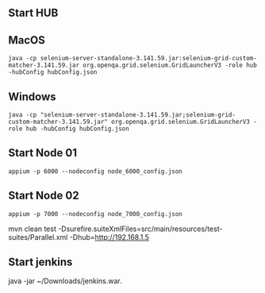 ## Start HUB

## MacOS
```
java -cp selenium-server-standalone-3.141.59.jar:selenium-grid-custom-matcher-3.141.59.jar org.openqa.grid.selenium.GridLauncherV3 -role hub -hubConfig hubConfig.json
```

## Windows
```
java -cp "selenium-server-standalone-3.141.59.jar;selenium-grid-custom-matcher-3.141.59.jar" org.openqa.grid.selenium.GridLauncherV3 -role hub -hubConfig hubConfig.json
```

## Start Node 01
```
appium -p 6000 --nodeconfig node_6000_config.json
```

## Start Node 02
```
appium -p 7000 --nodeconfig node_7000_config.json
```

mvn clean test -Dsurefire.suiteXmlFiles=src/main/resources/test-suites/Parallel.xml -Dhub=http://192.168.1.5

## Start jenkins
java -jar ~/Downloads/jenkins.war.